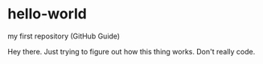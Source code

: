 # hello-world
my first repository (GitHub Guide)

Hey there. Just trying to figure out how this thing works. Don't really code.
